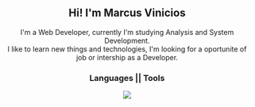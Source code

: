 <div align="center">
  <h2>Hi! I'm Marcus Vinicios</h2>
  <p>
    I'm a Web Developer, currently I'm studying Analysis and System Development.<br>
    I like to learn new things and technologies, I'm looking for a oportunite of job or intership as a Developer.
  </p>
</div>
<div align="center">
  <p align="center">
    <h3>Languages || Tools</h3>
    <a href="https://skillicons.dev">
      <img src="https://skillicons.dev/icons?i=js, html, css, php, react, node, sass, mysql, figma, vscode, ps, bootstrap, materialize" />
    </a>
  </p>
</div>
